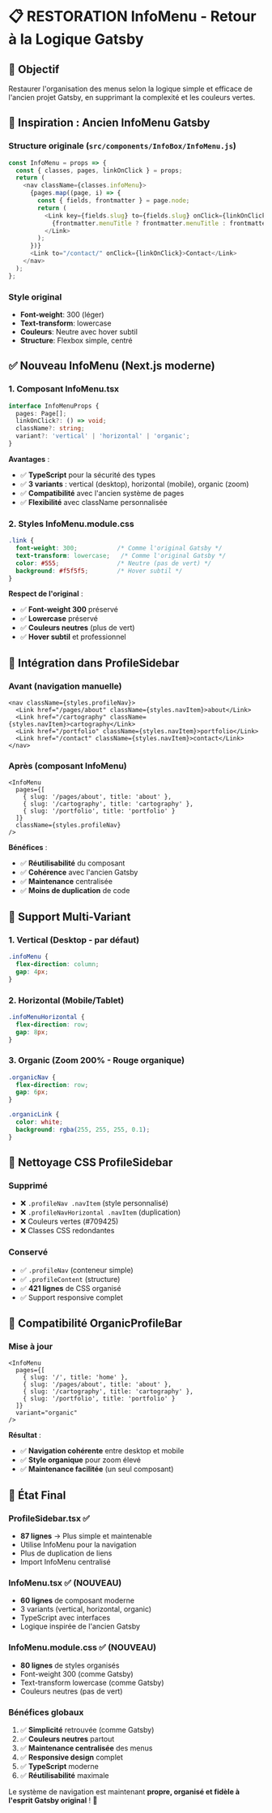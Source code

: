 # 📋 RESTORATION InfoMenu - Retour à la Logique Gatsby

## 🎯 Objectif
Restaurer l'organisation des menus selon la logique simple et efficace de l'ancien projet Gatsby, en supprimant la complexité et les couleurs vertes.

## 🔄 Inspiration : Ancien InfoMenu Gatsby

### Structure originale (`src/components/InfoBox/InfoMenu.js`)
```javascript
const InfoMenu = props => {
  const { classes, pages, linkOnClick } = props;
  return (
    <nav className={classes.infoMenu}>
      {pages.map((page, i) => {
        const { fields, frontmatter } = page.node;
        return (
          <Link key={fields.slug} to={fields.slug} onClick={linkOnClick}>
            {frontmatter.menuTitle ? frontmatter.menuTitle : frontmatter.title}
          </Link>
        );
      })}
      <Link to="/contact/" onClick={linkOnClick}>Contact</Link>
    </nav>
  );
};
```

### Style original
- **Font-weight**: 300 (léger)
- **Text-transform**: lowercase
- **Couleurs**: Neutre avec hover subtil
- **Structure**: Flexbox simple, centré

## ✅ Nouveau InfoMenu (Next.js moderne)

### 1. Composant InfoMenu.tsx
```typescript
interface InfoMenuProps {
  pages: Page[];
  linkOnClick?: () => void;
  className?: string;
  variant?: 'vertical' | 'horizontal' | 'organic';
}
```

**Avantages** :
- ✅ **TypeScript** pour la sécurité des types
- ✅ **3 variants** : vertical (desktop), horizontal (mobile), organic (zoom)
- ✅ **Compatibilité** avec l'ancien système de pages
- ✅ **Flexibilité** avec className personnalisée

### 2. Styles InfoMenu.module.css
```css
.link {
  font-weight: 300;           /* Comme l'original Gatsby */
  text-transform: lowercase;   /* Comme l'original Gatsby */
  color: #555;                /* Neutre (pas de vert) */
  background: #f5f5f5;        /* Hover subtil */
}
```

**Respect de l'original** :
- ✅ **Font-weight 300** préservé
- ✅ **Lowercase** préservé  
- ✅ **Couleurs neutres** (plus de vert)
- ✅ **Hover subtil** et professionnel

## 🔧 Intégration dans ProfileSidebar

### Avant (navigation manuelle)
```tsx
<nav className={styles.profileNav}>
  <Link href="/pages/about" className={styles.navItem}>about</Link>
  <Link href="/cartography" className={styles.navItem}>cartography</Link>
  <Link href="/portfolio" className={styles.navItem}>portfolio</Link>
  <Link href="/contact" className={styles.navItem}>contact</Link>
</nav>
```

### Après (composant InfoMenu)
```tsx
<InfoMenu 
  pages={[
    { slug: '/pages/about', title: 'about' },
    { slug: '/cartography', title: 'cartography' },
    { slug: '/portfolio', title: 'portfolio' }
  ]}
  className={styles.profileNav}
/>
```

**Bénéfices** :
- ✅ **Réutilisabilité** du composant
- ✅ **Cohérence** avec l'ancien Gatsby
- ✅ **Maintenance** centralisée
- ✅ **Moins de duplication** de code

## 🎨 Support Multi-Variant

### 1. Vertical (Desktop - par défaut)
```css
.infoMenu {
  flex-direction: column;
  gap: 4px;
}
```

### 2. Horizontal (Mobile/Tablet)
```css
.infoMenuHorizontal {
  flex-direction: row;
  gap: 8px;
}
```

### 3. Organic (Zoom 200% - Rouge organique)
```css
.organicNav {
  flex-direction: row;
  gap: 6px;
}

.organicLink {
  color: white;
  background: rgba(255, 255, 255, 0.1);
}
```

## 🧹 Nettoyage CSS ProfileSidebar

### Supprimé
- ❌ `.profileNav .navItem` (style personnalisé)
- ❌ `.profileNavHorizontal .navItem` (duplication)
- ❌ Couleurs vertes (#709425)
- ❌ Classes CSS redondantes

### Conservé
- ✅ `.profileNav` (conteneur simple)
- ✅ `.profileContent` (structure)
- ✅ **421 lignes** de CSS organisé
- ✅ Support responsive complet

## 🔄 Compatibilité OrganicProfileBar

### Mise à jour
```tsx
<InfoMenu 
  pages={[
    { slug: '/', title: 'home' },
    { slug: '/pages/about', title: 'about' },
    { slug: '/cartography', title: 'cartography' },
    { slug: '/portfolio', title: 'portfolio' }
  ]}
  variant="organic"
/>
```

**Résultat** :
- ✅ **Navigation cohérente** entre desktop et mobile
- ✅ **Style organique** pour zoom élevé
- ✅ **Maintenance facilitée** (un seul composant)

## 🏁 État Final

### ProfileSidebar.tsx ✅
- **87 lignes** → Plus simple et maintenable
- Utilise InfoMenu pour la navigation
- Plus de duplication de liens
- Import InfoMenu centralisé

### InfoMenu.tsx ✅ (NOUVEAU)
- **60 lignes** de composant moderne
- 3 variants (vertical, horizontal, organic)
- TypeScript avec interfaces
- Logique inspirée de l'ancien Gatsby

### InfoMenu.module.css ✅ (NOUVEAU)
- **80 lignes** de styles organisés
- Font-weight 300 (comme Gatsby)
- Text-transform lowercase (comme Gatsby)
- Couleurs neutres (pas de vert)

### Bénéfices globaux
1. ✅ **Simplicité** retrouvée (comme Gatsby)
2. ✅ **Couleurs neutres** partout
3. ✅ **Maintenance centralisée** des menus
4. ✅ **Responsive design** complet
5. ✅ **TypeScript** moderne
6. ✅ **Réutilisabilité** maximale

Le système de navigation est maintenant **propre, organisé et fidèle à l'esprit Gatsby original** ! 🎉

